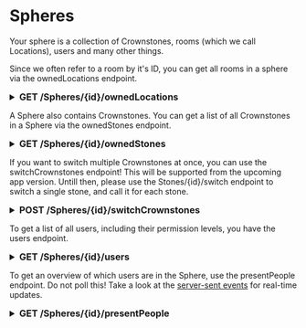 # Spheres

Your sphere is a collection of Crownstones, rooms (which we call Locations), users and many other things.

Since we often refer to a room by it's ID, you can get all rooms in a sphere via the ownedLocations endpoint.
<details>
<summary style="font-size: 16px; font-weight: bold;">GET /Spheres/{id}/ownedLocations</summary>

> Get a list of all rooms (Locations) in this Sphere
>
> Response code: <b>200</b>
>
> Reply format:
> ```js
> [
>   {
>     "name":      string,
>     "uid":       number,   // this is a shortId representation [0 .. 255] of the room, which is unique in the Sphere
>     "icon":      string,
>     "imageId":   string,
>     "id":        string,
>     "sphereId":  string,
>     "createdAt": string,   // timestring like "2021-09-14T07:22:39.794Z"
>     "updatedAt": string    // timestring like "2021-09-14T07:22:39.794Z"
>   },
>   ...
> ]
> ```
</details>

A Sphere also contains Crownstones. You can get a list of all Crownstones in a Sphere via the ownedStones endpoint.
<details>
<summary style="font-size: 16px; font-weight: bold;">GET /Spheres/{id}/ownedStones</summary>

> Get a list of all Crownstones in this Sphere
>
> Response code: <b>200</b>
>
> Reply format:
> ```js
> [
>   {
>     "name":                 string,
>     "address":              string,   // this is the MAC address of the Crownstone and must be unique in the sphere
>     "description":          string,
>     "type":                 string,
>     "major":                number,   // iBeacon major
>     "minor":                number,   // iBeacon minor
>     "uid":                  number,   // this is a shortId representation [0 .. 255] of the Crownstone which is unqiue in the sphere
>     "icon":                 string,
>     "firmwareVersion":      string,
>     "bootloaderVersion":    string,
>     "hardwareVersion":      string,
>     "currentSwitchStateId": string,
>     "hidden":               boolean,
>     "locked":               boolean,
>     "id":                   string,
>     "locationId":           string,
>     "sphereId":             string,
>     "createdAt":            string,   // timestring like "2021-09-14T07:22:39.794Z"
>     "updatedAt":            string    // timestring like "2021-09-14T07:22:39.794Z"
>   },
>   ...
> ]
> ```
</details>

If you want to switch multiple Crownstones at once, you can use the switchCrownstones endpoint! This will be supported from the upcoming app version.
Untill then, please use the Stones/{id}/switch endpoint to switch a single stone, and call it for each stone.
<details>
<summary style="font-size: 16px; font-weight: bold;">POST /Spheres/{id}/switchCrownstones</summary>

> Switch a number of Crownstones in the Sphere. This endpoint will be supported from app versions 4.5 and above.
> This will send a push notification to your phone, which will then switch the Crownstone.
>
> A server sent event is also sent. If you have a hub or Home Assistant with a Crownstone USB dongle, they will also attempt to switch
> the Crownstone(s) for you.
>
> Response code: <b>204</b>
>
> Request format:
> ```js
> [
>   { stoneId: string, type: "PERCENTAGE", percentage: number },
>   { stoneId: string, type: "TURN_ON" },
>   { stoneId: string, type: "TURN_OFF" },
>   ...
> ]
> ```
>
> The difference between TURN_ON and PERCENTAGE 100, is that TURN_ON will respect any existing twilight behaviour
> (it will act as if you switch via the app room overview, or via a wall switch).
</details>

To get a list of all users, including their permission levels, you have the users endpoint.
<details>
<summary style="font-size: 16px; font-weight: bold;">GET /Spheres/{id}/users</summary>

> Get all users in this Sphere, along with their corresponding permission levels.
>
> Reply format:
> ```js
> {
>   "admins": [
>     {
>       "profilePicId":        string,        // used for syncing profile picture
>       "firstName":           string,
>       "lastName":            string,
>       "new":                 boolean,       // indicate that the user is new and does not yet have a sphere
>       "uploadLocation":      boolean,       // privacy options, settable in app.
>       "uploadSwitchState":   boolean,       // privacy options, settable in app.
>       "uploadDeviceDetails": boolean,       // privacy options, settable in app.
>       "language":            string,
>       "email":               string,
>       "emailVerified":       boolean,
>       "id":                  string,
>       "createdAt":           string,        // timestring like "2021-09-14T07:22:39.794Z"
>       "updatedAt":           string         // timestring like "2021-09-14T07:22:39.794Z"
>     },
>     ...
>  ],
>  "members": [...],  // same dataformat as admins
>  "guests":  [...],  // same dataformat as admins
>}
> ```
</details>

To get an overview of which users are in the Sphere, use the presentPeople endpoint. Do not poll this! Take a look at the [server-sent events](https://events.crownstone.rocks)
for real-time updates.
<details>
<summary style="font-size: 16px; font-weight: bold;">GET /Spheres/{id}/presentPeople</summary>

> Get the current location of everyone in this Sphere.
> Keep in mind that the user can opt-out of sharing his/her location with the cloud. If the app's privacy settings allow sharing location,
> this endpoint will have data if someone is in a sphere or room that you're a part of.
>
> Since a user can have multiple devices, and location is based on devices, a user can have multiple locations. As long as a user is in this
> list, they are in the Sphere. If the location array is empty, that means that the indoor localization could not determine which room they are in.
>
> If you require a notification when a user's location changes, take a look at the [server-sent events](https://events.crownstone.rocks). Do not poll this endpoint for changes!
>
> Response code: <b>200</b>
>
> Reply format:
> ```js
> [
>   {
>     "userId": string,
>     "locations": [
>       string,         // locationId
>       ...
>     ]
>   },
>   ...
> ]
</details>
